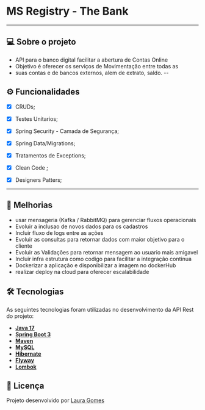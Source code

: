 ﻿# MS Registry - The Bank 

---

## 💻 Sobre o projeto

- API para o banco digital facilitar a abertura de Contas Online 
- Objetivo é oferecer os serviços de Movimentação entre todas as 
- suas contas e de bancos externos, alem de  extrato, saldo.
--

## ⚙️ Funcionalidades

- [x] CRUDs;
- [x] Testes Unitarios;
- [x] Spring Security - Camada de Segurança;
- [x] Spring Data/Migrations;
- [x] Tratamentos de Exceptions;
- [x] Clean Code ;
- [X] Designers Patters;


---
##  📄 Melhorias 
 - usar mensageria (Kafka / RabbitMQ) para gerenciar fluxos operacionais
 - Evoluir a inclusao de novos dados para os cadastros
 - Incluir fluxo de logs entre as ações
 - Evoluir as consultas para retornar dados com maior objetivo para o cliente
 - Evoluir as Validações para retornar mensagem ao usuario mais amigavel
 - Incluir infra estrutura como codigo para facilitar a integração continua 
 - Dockerizar a aplicação e disponibilizar a imagem no dockerHub
 - realizar deploy na cloud para oferecer escalabilidade



## 🛠 Tecnologias

As seguintes tecnologias foram utilizadas no desenvolvimento da API Rest do projeto:

- **[Java 17](https://www.oracle.com/java)**
- **[Spring Boot 3](https://spring.io/projects/spring-boot)**
- **[Maven](https://maven.apache.org)**
- **[MySQL](https://www.mysql.com)**
- **[Hibernate](https://hibernate.org)**
- **[Flyway](https://flywaydb.org)**
- **[Lombok](https://projectlombok.org)**

## 📝 Licença

Projeto desenvolvido por [Laura Gomes](https://www.alura.com.br) 